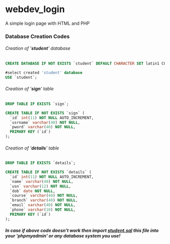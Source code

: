 # webdev_login
A simple login page with HTML and PHP


### Database Creation Codes

###### Creation of '**_student_**' database

```sql
CREATE DATABASE IF NOT EXISTS `student` DEFAULT CHARACTER SET latin1 COLLATE latin1_swedish_ci;

#select created 'student' database
USE `student`; 
```

###### Creation of '**_sign_**' table
```sql
DROP TABLE IF EXISTS `sign`;

CREATE TABLE IF NOT EXISTS `sign` (
  `id` int(11) NOT NULL AUTO_INCREMENT,
  `usrname` varchar(40) NOT NULL,
  `pword` varchar(40) NOT NULL,
  PRIMARY KEY (`id`)
);
```
###### Creation of '**_details_**' table
```sql
DROP TABLE IF EXISTS `details`;

CREATE TABLE IF NOT EXISTS `details` (
  `id` int(11) NOT NULL AUTO_INCREMENT,
  `name` varchar(40) NOT NULL,
  `usn` varchar(12) NOT NULL,
  `dob` date NOT NULL,
  `course` varchar(40) NOT NULL,
  `branch` varchar(40) NOT NULL,
  `email` varchar(40) NOT NULL,
  `phone` varchar(10) NOT NULL,
  PRIMARY KEY (`id`)
);
```

##### In case if above code doesn't work then import [student.sql](https://github.com/ganesh-hegde97/webdev_login/blob/master/student.sql) this file into your '**_phpmyadmin_**' or any database system you use!
